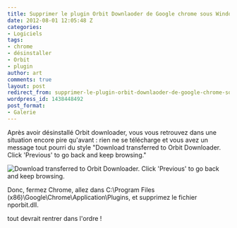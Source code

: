 ```yaml
---
title: Supprimer le plugin Orbit Downlaoder de Google chrome sous Windows 7
date: 2012-08-01 12:05:48 Z
categories:
- Logiciels
tags:
- chrome
- désinstaller
- Orbit
- plugin
author: art
comments: true
layout: post
redirect_from: supprimer-le-plugin-orbit-downlaoder-de-google-chrome-sous-windows-7/
wordpress_id: 1438448492
post_format:
- Galerie
---
```


Après avoir désinstallé Orbit downloader, vous vous retrouvez dans une situation encore pire qu'avant : rien ne se télécharge et vous avez un message tout pourri du style "Download transferred to Orbit Downloader. Click 'Previous' to go back and keep browsing."

<img alt="Download transferred to Orbit Downloader. Click 'Previous' to go back and keep browsing." data-src="https://static.irz.fr/2012/08/download-transferred-to-orbit-downloader.png" src="https://static.irz.fr/thumb.php?size=<100&crop=0&src=https://static.irz.fr/2012/08/download-transferred-to-orbit-downloader.png" />

Donc, fermez Chrome, allez dans C:\Program Files (x86)\Google\Chrome\Application\Plugins, et supprimez le fichier nporbit.dll.

tout devrait rentrer dans l'ordre !
